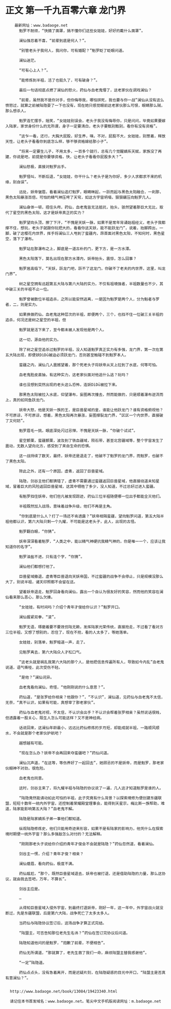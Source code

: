 # 正文 第一千九百零六章 龙门界
        最新网址：www.badaoge.net
          魁罗不耐烦，“快摘了面罩，搞不懂你们这些女娃娃，好好的戴什么面罩”。
      
          澜仙强忍着不喜，“前辈到底是何人？”。
      
          “别管老头子我何人，我问你，可有婚配？”魁罗眨了眨眼问道。
      
          澜仙迷茫。
      
          “可有心上人？”。
      
          “能修炼到半祖，活了也挺久了，可有破身？”。
      
          最后一句话彻底点燃了澜仙的怒火，药仙与血老鬼懵了，这老家伙在调戏澜仙？
      
          “前辈，虽然我不是你对手，但你侮辱我，哪怕拼死，我也要与你一战”澜仙从没有这么愤怒过，就算之前被陆隐耍了一下也没有，现在她只感觉眼前这老家伙那么可恨，眼睛那么贼，那么想杀人。
      
          魁罗连忙摆手，赔笑，“女娃娃别误会，老头子我没有侮辱你，只是问问，毕竟如果要嫁入陆家，家世身份什么的无所谓，身子一定要清白，老头子要甄别甄别，看你有没有资格”。
      
          “这乍一看，还行，大胸大屁股，好生养，咦，不对，屁股不大，女娃娃，别憋着，释放天性，让老头子看看你到底怎么样，够不够资格嫁给那小子”。
      
          “将来一定要生儿子，不用太多，一百多个就行，总有几个觉醒嫡系天赋，家族没了再建，你说是吧，前提是你要够资格，快，让老头子看看你屁股多大？”。
      
          澜仙怒极，直接对魁罗出手。
      
          魁罗怪叫，不断后退，“女娃娃，你干什么？老头子是为你好，多少人求都求不来的机缘，别自误”。
      
          远处，妖帝皱眉，看着澜仙追打魁罗，眼睛眯起，一跃而起与黑色太阳融合，一刹那，黑色太阳暴涨百倍，可怕的精气神压垮了天穹，如这方宇宙坍塌，狠狠碾压向魁罗几人。
      
          澜仙身体一顿，捂住头颅，药仙，血老鬼皆无法抵抗，抬头，骇然望着那巨大无比，取代了星空的黑色太阳，这才是妖帝真正的实力？
      
          魁罗望向头顶，擦了下汗，“不愧是天妖一脉，如果不是常年背诵始祖经义，老头子我都撑不住，想玩，老头子就跟你玩把大的，看看你这天妖，能不能跃龙门”，说着，抬脚跨出，一脚，破了这樱花内世界，挥手将澜仙三人甩到了蛮疆内，昂首面对黑色太阳，不知何时，黑色星空，落下了瀑布。
      
          魁罗站在那瀑布之上，脚底是一道古朴的门，更下方，是一方水潭。
      
          黑色太阳落下，莫名出现在那方水潭内，妖帝抬头，震惊，怎么回事？
      
          魁罗居高临下，“天妖，跃龙门吧，跃不了这龙门，你破不了老夫的内世界，这里，叫龙门界”。
      
          树之星空拥有远超第五大陆与第六大陆的实力，不仅有祖境强者，半祖数量也不少，其中破三关的半祖不止一位。
      
          魁罗曾被数位半祖追杀，之所以能安然逃离，一是因为魁罗是两个人，分为魁者与罗者，二，则是实力。
      
          如果换做药仙，血老鬼这种层次的半祖，即便两个，三个，也挡不住一位破三关半祖的追杀，何况还是树之星空的半祖，但
      
          魁罗就是活下来了，至今都未被人发现他是两个人。
      
          这一切，源自他的实力。
      
          除了树之星空追杀过魁罗的半祖，没人知道魁罗真正实力有多强，龙门界，第一次在第五大陆出现，即便妖DìDū被迫必须跃龙门，否则甚至触碰不到魁罗本人。
      
          蛮疆之内，澜仙几人震撼望着，那个死老头子将妖帝从天上拉到了水底，何等可怕。
      
          血老鬼脸皮直抽，有这种实力，这老家伙面对他逃什么逃？玩吗？
      
          谁也没想到突然出现的老头这么恐怖，连妖DìDū被拉下来。
      
          那黑色太阳被拉入水底，仰望瀑布，妄图再次撞去，然而能做的，只是顺着瀑布逆流而上，真的如同鱼跃龙门。
      
          妖帝大怒，他是天妖一族的王，是巨兽星域的皇，谁能让他跃龙门？谁有资格俯视他？不可原谅，不可原谅，想着，黑色太阳再次暴涨，妄图撑裂龙门界，“区区一个内世界，直接破了又何妨”。
      
          魁罗眉毛一挑，眼底深处闪过忌惮，不愧是天妖一脉，“你破个试试”。
      
          星空颤栗，蛮疆颤栗，波及到了铁血疆域，陨石带，甚至北宫疆域等，整个宇宙发生了震动，无数人望向北方，感受到了来自生命的恐惧。
      
          这一战持续了数天，最终，妖帝还是退走了，他破不了魁罗的龙门界，而魁罗，也破不了黑色太阳。
      
          除此之外，还有一个原因，虚青，返回了巨兽星域。
      
          陆隐，剑谷主他们都猜错了，虚青不需要通过蛮疆返回巨兽星域，他直接绕道未知星域，冒着巨大的风险返回巨兽星域，这其中牺牲了多少，没人知道，不过总好过进入蛮疆。
      
          有魁罗挡住妖帝，他们但凡被发现踪迹，药仙三位半祖随便哪一位出手都能全灭他们。
      
          半祖既然加入战场，意味着战争升级，他们不再是主角。
      
          “你到底是什么人？打了一场还不肯透露？”妖帝相隔蛮疆，望向魁罗问道，第五大陆半祖他都认识，第六大陆只剩一个九耀，不可能是这老头子，此人，出现的古怪。
      
          魁罗翻白眼，“你猜”。
      
          妖帝深深看着魁罗，“人类之中，能以精气神硬抗我精气神的，你是唯一一个，应该让我知道你的名字”。
      
          魁罗油盐不进，只有连个字，“你猜”。
      
          澜仙他们都想打他了。
      
          巨兽星域撤退，虚青等巨兽退向天妖帝国，不过蛮疆的战争不会停止，只是规模没那么大了，别说半祖，诸天印照都不会留在这。
      
          望着妖帝退走，魁罗回身看向澜仙，露出一个自认为很友好的笑容，然而他的笑容在澜仙看来那么恶心，那么欠揍。
      
          “女娃娃，有时间吗？介绍个青年才俊给你认识？”魁罗开口。
      
          澜仙握紧双拳，“滚”。
      
          魁罗无语，琢磨着要不要效仿陆无赖，发挥陆家光荣传统，直接抢走，不过看了看对方三位半祖，又想了想别的，忍住了，现在不抢，看的人太多了，等她落单。
      
          女娃娃，别落单，魁罗暗道一声，走了。
      
          见魁罗离去，第六大陆众人才松口气。
      
          “这老头就是祸乱我第六大陆的那个人，是他把信息传遍所有人，导致如今内乱”血老鬼说道，语气嘶哑，此次受伤不轻。
      
          “是他？”澜仙诧异。
      
          血老鬼看向澜仙，奇怪，“他刚刚说的什么意思？”。
      
          药仙道，“是张罗给你相亲？他跟你？”，“不认识”，澜仙道，见药仙与血老鬼不太信，无奈，“真不认识，如果有可能，真想宰了那老家伙”。
      
          药仙与血老鬼对视，不太信，不认识会出手？不认识会帮着张罗相亲？虽然说话很贱，但透露着一股关心，陌生人怎么可能这样？又不是神经病。
      
          话说回来，这澜仙年龄最小，远远比药仙修炼的岁月短，却能成就半祖，一路顺风顺水，不会就是那个老家伙护航吧？
      
          越想越有可能。
      
          “现在怎么办？妖帝不会再回来夺蛮疆吧？”药仙问道。
      
          澜仙沉声道，“在这等，等伤养好了一起回去”，她顾忌的不是妖帝，而是魁罗，那老家伙眼神不对劲，很危险。
      
          血老鬼也同意。
      
          这时，剑谷主来了，将九耀半祖与陆隐的协议说了一遍，几人这才知道魁罗是谁的人。
      
          “陆隐竟然能请动如此可怕的半祖，此子究竟有什么背景？以探索境修为便创建东疆联盟，短短十数年一统内外宇宙，还控制着荣耀殿堂理事会，能得到天星宗，梅比斯一族帮助，难道，陆家能影响第五大陆？”血老鬼不解。
      
          陆隐是陆家嫡系子弟一事他们都知道。
      
          纵观陆隐修炼史，他们只能用奇迹来形容，如果不是有陆家的影响力，他凭什么在探索境时期便一统外宇宙？那么多强敌怎么对付的？无法解释。
      
          “刚刚那老头子说给你介绍的青年才俊会不会就是陆隐？”药仙忽然道，看着澜仙。
      
          剑谷主一愣，介绍？青年才俊？相亲？
      
          澜仙蹙眉，看向药仙，极度不满。
      
          药仙尴尬，“那个，既然巨兽星域退去，妖帝也被打退，还是借助陆隐的力量，那么这协议，就由我去签吧，万年，不算长”。
      
          剑谷主应是。
      
          …
      
          从得知巨兽星域入侵外宇宙，到最终打退妖帝，刚好一年，这一年中，外宇宙战火就没断过，先是东疆联盟，后是第六大陆，战争死亡了太多太多人。
      
          当药仙与陆隐协议签订后，这场战争才算正式完结。
      
          “陆盟主，可否告知那位老先生名讳？”药仙在签订完协议后问道。
      
          陆隐知道他问的是魁罗，“抱歉了前辈，不便相告”。
      
          药仙无所谓道，“那就算了，老先生救了我们一命，麻烦陆盟主替我感谢他”。
      
          “一定”陆隐道。
      
          药仙点点头，没有急着离开，而是迟疑片刻，在陆隐疑惑的目光中开口，“陆盟主是否真有意澜仙？”。
      
      
      http://www.badaoge.net/book/13084/19423340.html
      
      请记住本书首发域名：www.badaoge.net。笔尖中文手机版阅读网址：m.badaoge.net